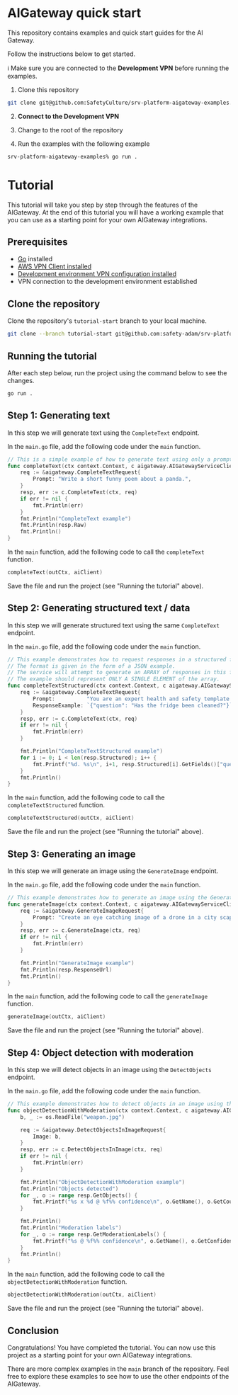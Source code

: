 # AIGateway quick start

This repository contains examples and quick start guides for the AI Gateway. 

Follow the instructions below to get started.

ℹ️ Make sure you are connected to the **Development VPN** before running the examples.

1. Clone this repository

```bash
git clone git@github.com:SafetyCulture/srv-platform-aigateway-examples.git
```

2. **Connect to the Development VPN**

3. Change to the root of the repository

4. Run the examples with the following example

```bash
srv-platform-aigateway-examples% go run .
```

# Tutorial

This tutorial will take you step by step through the features of the AIGateway. At the end of this tutorial you will have a working example that you can use as a starting point for your own AIGateway integrations.

## Prerequisites

- [Go](https://golang.org/doc/install) installed
- [AWS VPN Client installed](https://safetyculture.atlassian.net/wiki/spaces/FE/pages/2655355089/HOWTO+Install+and+setup+AWS+VPN+Client#Install-the-client)
- [Development environment VPN configuration installed](https://self-service.clientvpn.amazonaws.com/endpoints/cvpn-endpoint-0fef19b8165e2234f)
- VPN connection to the development environment established

## Clone the repository

Clone the repository's `tutorial-start` branch to your local machine.

```bash
git clone --branch tutorial-start git@github.com:safety-adam/srv-platform-aigateway-examples.git
```

## Running the tutorial

After each step below, run the project using the command below to see the changes.

```bash
go run .
```

## Step 1: Generating text

In this step we will generate text using the `CompleteText` endpoint.

In the `main.go` file, add the following code under the `main` function.

```go
// This is a simple example of how to generate text using only a prompt.
func completeText(ctx context.Context, c aigateway.AIGatewayServiceClient) {
	req := &aigateway.CompleteTextRequest{
		Prompt: "Write a short funny poem about a panda.",
	}
	resp, err := c.CompleteText(ctx, req)
	if err != nil {
		fmt.Println(err)
	}
	fmt.Println("CompleteText example")
	fmt.Println(resp.Raw)
	fmt.Println()
}
```

In the `main` function, add the following code to call the `completeText` function.

```go
completeText(outCtx, aiClient)
```

Save the file and run the project (see "Running the tutorial" above).

## Step 2: Generating structured text / data

In this step we will generate structured text using the same `CompleteText` endpoint.

In the `main.go` file, add the following code under the `main` function.

```go
// This example demonstrates how to request responses in a structured form by specifying a format for the response.
// The format is given in the form of a JSON example.
// The service will attempt to generate an ARRAY of responses in this format.
// The example should represent ONLY A SINGLE ELEMENT of the array.
func completeTextStructured(ctx context.Context, c aigateway.AIGatewayServiceClient) {
	req := &aigateway.CompleteTextRequest{
		Prompt:          "You are an expert health and safety template engine. Create a template to clean a kitchen which asks 10 questions.",
		ResponseExample: `{"question": "Has the fridge been cleaned?"}`,
	}
	resp, err := c.CompleteText(ctx, req)
	if err != nil {
		fmt.Println(err)
	}

	fmt.Println("CompleteTextStructured example")
	for i := 0; i < len(resp.Structured); i++ {
		fmt.Printf("%d. %s\n", i+1, resp.Structured[i].GetFields()["question"].GetStringValue())
	}
	fmt.Println()
}
```

In the `main` function, add the following code to call the `completeTextStructured` function.

```go
completeTextStructured(outCtx, aiClient)
```

Save the file and run the project (see "Running the tutorial" above).

## Step 3: Generating an image

In this step we will generate an image using the `GenerateImage` endpoint.

In the `main.go` file, add the following code under the `main` function.

```go
// This example demonstrates how to generate an image using the GenerateImage endpoint.
func generateImage(ctx context.Context, c aigateway.AIGatewayServiceClient) {
	req := &aigateway.GenerateImageRequest{
		Prompt: "Create an eye catching image of a drone in a city scape. The drone should be the main focus of the image.",
	}
	resp, err := c.GenerateImage(ctx, req)
	if err != nil {
		fmt.Println(err)
	}

	fmt.Println("GenerateImage example")
	fmt.Println(resp.ResponseUrl)
	fmt.Println()
}
```

In the `main` function, add the following code to call the `generateImage` function.

```go
generateImage(outCtx, aiClient)
```

Save the file and run the project (see "Running the tutorial" above).

## Step 4: Object detection with moderation

In this step we will detect objects in an image using the `DetectObjects` endpoint.

In the `main.go` file, add the following code under the `main` function.

```go
// This example demonstrates how to detect objects in an image using the DetectObjects endpoint.
func objectDetectionWithModeration(ctx context.Context, c aigateway.AIGatewayServiceClient) {
	b, _ := os.ReadFile("weapon.jpg")

	req := &aigateway.DetectObjectsInImageRequest{
		Image: b,
	}
	resp, err := c.DetectObjectsInImage(ctx, req)
	if err != nil {
		fmt.Println(err)
	}

	fmt.Println("ObjectDetectionWithModeration example")
	fmt.Println("Objects detected")
	for _, o := range resp.GetObjects() {
		fmt.Printf("%s x %d @ %f%% confidence\n", o.GetName(), o.GetCount(), o.GetConfidence())
	}

	fmt.Println()
	fmt.Println("Moderation labels")
	for _, o := range resp.GetModerationLabels() {
		fmt.Printf("%s @ %f%% confidence\n", o.GetName(), o.GetConfidence())
	}
	fmt.Println()
}
```

In the `main` function, add the following code to call the `objectDetectionWithModeration` function.

```go
objectDetectionWithModeration(outCtx, aiClient)
```

Save the file and run the project (see "Running the tutorial" above).

## Conclusion

Congratulations! You have completed the tutorial. You can now use this project as a starting point for your own AIGateway integrations.

There are more complex examples in the `main` branch of the repository. Feel free to explore these examples to see how to use the other endpoints of the AIGateway.
